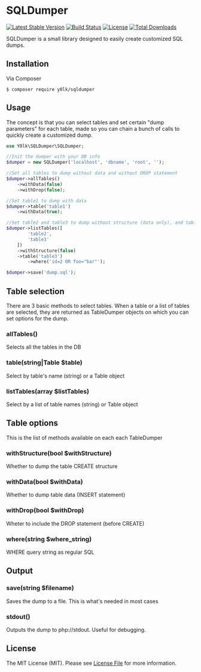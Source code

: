 # SQLDumper

[![Latest Stable Version](https://img.shields.io/packagist/v/y0lk/sqldumper.svg)](https://packagist.org/packages/y0lk/sqldumper)
[![Build Status](https://img.shields.io/travis/Y0lk/sqldumper.svg)](https://travis-ci.org/Y0lk/sqldumper)
[![License](https://img.shields.io/packagist/l/y0lk/sqldumper.svg)](https://github.com/y0lk/sqldumper/blob/master/LICENSE)
[![Total Downloads](https://img.shields.io/packagist/dt/y0lk/sqldumper.svg?maxAge=2592000)](https://packagist.org/packages/y0lk/sqldumper)

SQLDumper is a small library designed to easily create customized SQL dumps.

## Installation

Via Composer

```shell
$ composer require y0lk/sqldumper
```

## Usage
The concept is that you can select tables and set certain "dump parameters" for each table, made so you can chain a bunch of calls to quickly create a customized dump.

```php
use Y0lk\SQLDumper\SQLDumper;

//Init the dumper with your DB info
$dumper = new SQLDumper('localhost', 'dbname', 'root', '');

//Set all tables to dump without data and without DROP statement
$dumper->allTables()
	->withData(false)
	->withDrop(false);

//Set table1 to dump with data
$dumper->table('table1')
	->withData(true);

//Set table2 and table3 to dump without structure (data only), and table3 with where condition
$dumper->listTables([
		'table2',
		'table3'
	])
	->withStructure(false)
	->table('table3')
		->where('id=2 OR foo="bar"');

$dumper->save('dump.sql');
```

## Table selection
There are 3 basic methods to select tables. When a table or a list of tables are selected, they are returned as TableDumper objects on which you can set options for the dump.

### allTables()
Selects all the tables in the DB

### table(string|Table $table)
Select by table's name (string) or a Table object

### listTables(array $listTables)
Select by a list of table names (string) or Table object


## Table options
This is the list of methods available on each each TableDumper

### withStructure(bool $withStructure)
Whether to dump the table CREATE structure

### withData(bool $withData)
Whether to dump table data (INSERT statement)

### withDrop(bool $withDrop)
Wheter to include the DROP statement (before CREATE)

### where(string $where_string)
WHERE query string as regular SQL


## Output

### save(string $filename)
Saves the dump to a file. This is what's needed in most cases

### stdout()
Outputs the dump to php://stdout. Useful for debugging.

## License

The MIT License (MIT). Please see [License File](https://github.com/Y0lk/sqldumper/blob/master/LICENSE) for more information.